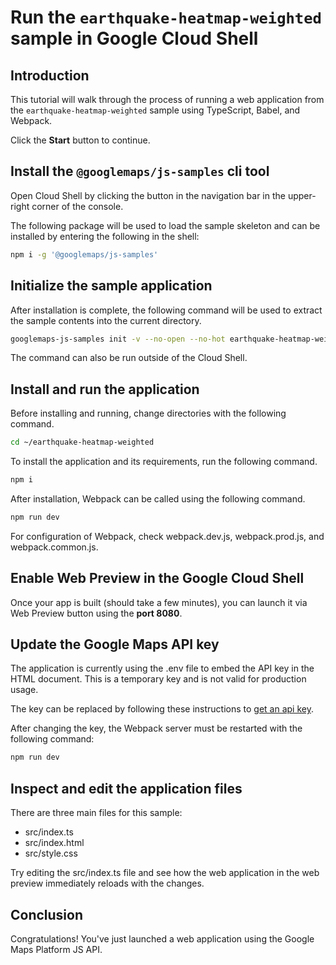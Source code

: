 # Run the `earthquake-heatmap-weighted` sample in Google Cloud Shell

<walkthrough-tutorial-duration duration="10"/>

## Introduction

This tutorial will walk through the process of running a web application from
the `earthquake-heatmap-weighted` sample using TypeScript, Babel, and Webpack.

Click the **Start** button to continue.

## Install the `@googlemaps/js-samples` cli tool

Open Cloud Shell by clicking the
<walkthrough-cloud-shell-icon></walkthrough-cloud-shell-icon> button in the
navigation bar in the upper-right corner of the console.

The following package will be used to load the sample skeleton and can be
installed by entering the following in the shell:

```bash
npm i -g '@googlemaps/js-samples'
```

## Initialize the sample application

After installation is complete, the following command will be used to extract
the sample contents into the current directory.

```bash
googlemaps-js-samples init -v --no-open --no-hot earthquake-heatmap-weighted ~/earthquake-heatmap-weighted
```

The command can also be run outside of the Cloud Shell.

## Install and run the application

Before installing and running, change directories with the following command.

```bash
cd ~/earthquake-heatmap-weighted
```

To install the application and its requirements, run the following command.

```bash
npm i
```

After installation, Webpack can be called using the following command.

```bash
npm run dev
```

For configuration of Webpack, check
<walkthrough-editor-open-file filePath="~/earthquake-heatmap-weighted/webpack.dev.js">webpack.dev.js</walkthrough-editor-open-file>,
<walkthrough-editor-open-file filePath="~/earthquake-heatmap-weighted/webpack.prod.js">webpack.prod.js</walkthrough-editor-open-file>,
and
<walkthrough-editor-open-file filePath="~/earthquake-heatmap-weighted/webpack.common.js">webpack.common.js</walkthrough-editor-open-file>.

## Enable Web Preview in the Google Cloud Shell

Once your app is built (should take a few minutes), you can launch it via
<walkthrough-spotlight-pointer target="cloudshell" spotlightId="devshell-web-preview-button">Web
Preview button</walkthrough-spotlight-pointer> using the **port 8080**.

## Update the Google Maps API key

The application is currently using the
<walkthrough-editor-open-file filePath="~/earthquake-heatmap-weighted/.env">.env</walkthrough-editor-open-file>
file to embed the API key in the HTML document. This is a temporary key and is
not valid for production usage.

The key can be replaced by following these instructions to
[get an api key](https://developers.google.com/maps/documentation/javascript/get-api-key).

After changing the key, the Webpack server must be restarted with the following
command:

```bash
npm run dev
```

## Inspect and edit the application files

There are three main files for this sample:

*   <walkthrough-editor-open-file filePath="~/earthquake-heatmap-weighted/src/index.ts">src/index.ts</walkthrough-editor-open-file>
*   <walkthrough-editor-open-file filePath="~/earthquake-heatmap-weighted/src/index.html">src/index.html</walkthrough-editor-open-file>
*   <walkthrough-editor-open-file filePath="~/earthquake-heatmap-weighted/src/style.css">src/style.css</walkthrough-editor-open-file>

Try editing the <walkthrough-editor-open-file filePath="~/earthquake-heatmap-weighted/src/index.ts">src/index.ts</walkthrough-editor-open-file> file and see how the web application in the web preview immediately reloads with the changes.

## Conclusion

<walkthrough-conclusion-trophy></walkthrough-conclusion-trophy>

Congratulations! You've just launched a web application using the Google Maps
Platform JS API.
